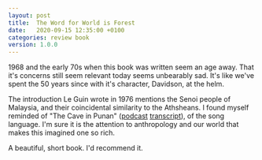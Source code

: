 ```yaml
---
layout: post
title:  The Word for World is Forest
date:   2020-09-15 12:35:00 +0100
categories: review book
version: 1.0.0
---
```


1968 and the early 70s when this book was written seem an age away. That it's concerns still seem relevant today seems unbearably sad. It's like we've spent the 50 years since with it's character, Davidson, at the helm.

The introduction Le Guin wrote in 1976 mentions the Senoi people of Malaysia, and their coincidental similarity to the Athsheans. I found myself reminded of "The Cave in Punan" ([podcast][cave-in-punan] [transcript][cave-in-punan-transcript]), of the song language. I'm sure it is the attention to anthropology and our world that makes this imagined one so rich.

A beautiful, short book. I'd recommend it.

[cave-in-punan]: https://radiopublic.com/origin-stories-6VPVbG/s1!4f9fd
[cave-in-punan-transcript]: https://web.archive.org/web/20200915120157/https://leakeyfoundation.org/wp-content/uploads/2020/04/Origin-Stories-Episode-42_-The-Cave-Punan-2.pdf
